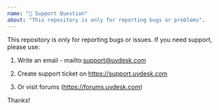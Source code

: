 ```yaml
---
name: "🧐 Support Question"
about: "This repository is only for reporting bugs or problems".
---
```


This repository is only for reporting bugs or issues. If you need support, please use:

1. Write an email - mailto:support@uvdesk.com

2. Create support ticket on https://support.uvdesk.com

3. Or visit forums (https://forums.uvdesk.com)

Thanks!
